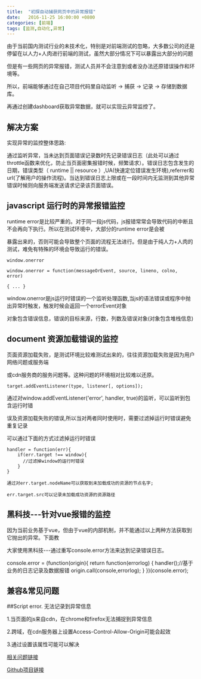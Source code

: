 ```yaml
---
title:  "初探自动捕获网页中的异常报错"
date:   2016-11-25 16:00:00 +0800
categories: [前端]
tags: [监测,自动化,异常]
---
```


由于当前国内测试行业的未技术化，特别是对前端测试的忽略，大多数公司的还是停留在以人力+人肉进行前端的测试，虽然大部分情况下可以暴露出大部分的问题

但是有一些网页的异常报错，测试人员并不会注意到或者没办法还原错误操作和环境等。

所以，前端能够通过在自己项目代码里自动监听 -> 捕获 -> 记录 -> 存储到数据库。

再通过创建dashboard获取异常数据，就可以实现云异常监控了。

解决方案
---

实现异常的监控整体思路:

通过监听异常，当未达到页面错误记录数时先记录错误日志（此处可以通过throttle函数来优化，防止当页面密集报错时候，频繁请求）。错误日志包含发生的日期，错误类型（ runtime || resource ）,UA(快速定位错误发生环境),referrer和url(了解用户的操作流程)。当达到错误日志上限或在一段时间内无监测到其他异常错误时候则向服务端发送请求记录该页面错误。

javascript 运行时的异常报错监控
-----

runtime error是比较严重的。对于同一段js代码，js报错常常会导致代码的中断且不会再向下执行。所以在测试环境中，大部分的runtime error是会被

暴露出来的，否则可能会导致整个页面的流程无法进行。但是由于纯人力+人肉的测试，难免有特殊的环境会导致运行的错误。

    window.onerror

    window.onerror = function(messageOrEvent, source, lineno, colno, error)

    { ... }

window.onerror是js运行时错误的一个监听处理函数,当js的语法错误或程序中抛出异常时触发，触发时候会返回一个errorEvent对象

对象包含错误信息，错误的目标来源，行数，列数及错误对象(对象包含堆栈信息)

document 资源加载错误的监控
----

页面资源加载失败，是测试环境比较难测试出来的，往往资源加载失败是因为用户网络问题或服务端

或cdn服务商的服务问题等。这种问题的环境相对比较难以还原。

    target.addEventListener(type, listener[, options]);

通过对window.addEventListener('error', handler, true)的监听，可以监听到包含运行时错

误及资源加载失败的错误,所以当对两者同时使用时，需要过滤掉运行时错误避免重复记录

可以通过下面的方式过滤掉运行时错误

    handler = function(err){
        if(err.target !== window){
          //过滤掉window的运行时错误
        }
    }

    通过对err.target.nodeName可以获取到未加载成功的资源的节点名字;

    err.target.src可以记录未加载成功资源的资源路径

黑科技---针对vue报错的监控
----

因为当前业务基于vue，但由于vue的内部机制，并不能通过以上两种方法获取到它抛出的异常。下面教

大家使用黑科技---通过重写console.error方法来达到记录错误日志。

console.error = (function(origin){
    return function(errorlog)
    {
      handler();//基于业务的日志记录及数据报错
      origin.call(console,errorlog);
    }
  })(console.error);

兼容&常见问题
---

##Script error. 无法记录到异常信息

1.当页面的js来自cdn，在chrome和firefox无法捕捉到异常信息

2.跨域，在cdn服务器上设置Access-Control-Allow-Origin可能会起效

3.通过设置该属性可能可以解决<script crossorigin="anonymous" src="xx.js"></script>

[相关问题链接](https://danlimerick.wordpress.com/2014/01/18/how-to-catch-javascript-errors-with-window-onerror-even-on-chrome-and-firefox/)

[Github项目链接](https://github.com/CurtisCBS/monitor)
